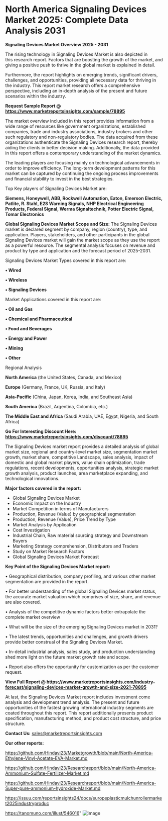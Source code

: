 # North America Signaling Devices Market 2025: Complete Data Analysis 2031

<Strong> Signaling Devices Market Overview 2025 - 2031</strong>

The rising technology in Signaling Devices Market is also depicted in this research report. Factors that are boosting the growth of the market, and giving a positive push to thrive in the global market is explained in detail.

Furthermore, the report highlights on emerging trends, significant drivers, challenges, and opportunities, providing all necessary data for thriving in the industry. This report market research offers a comprehensive perspective, including an in-depth analysis of the present and future scenarios within the industry.

<strong>Request Sample Report @ <a href=https://www.marketreportsinsights.com/sample/78895>https://www.marketreportsinsights.com/sample/78895</a></strong>

The market overview included in this report provides information from a wide range of resources like government organizations, established companies, trade and industry associations, industry brokers and other such regulatory and non-regulatory bodies. The data acquired from these organizations authenticate the Signaling Devices research report, thereby aiding the clients in better decision making. Additionally, the data provided in this report offers a contemporary understanding of the market dynamics.

The leading players are focusing mainly on technological advancements in order to improve efficiency. The long-term development patterns for this market can be captured by continuing the ongoing process improvements and financial stability to invest in the best strategies.

Top Key players of Signaling Devices Market are:

<strong>Siemens, Honeywell, ABB, Rockwell Automation, Eaton, Emerson Electric, Patlite, R. Stahl, E2S Warning Signals, NHP Electrical Engineering Products, Federal Signal, Werma Signaltechnik, Potter Electric Signal, Tomar Electronics</strong>

<strong><b>Global Signaling Devices Market Scope and Size:</b></strong>
The Signaling Devices market is declared segment by company, region (country), type, and application. Players, stakeholders, and other participants in the global Signaling Devices market will gain the market scope as they use the report as a powerful resource. The segmental analysis focuses on revenue and product by type and application and the forecast period of 2025-2031.

Signaling Devices Market Types covered in this report are:

<strong>• Wired

• Wireless

• Signaling Devices</strong>

Market Applications covered in this report are:

<strong>• Oil and Gas

• Chemical and Pharmaceutical

• Food and Beverages

• Energy and Power

• Mining

• Other</strong> 

Regional Analysis

<strong>North America</strong> (the United States, Canada, and Mexico)

<strong>Europe</strong> (Germany, France, UK, Russia, and Italy)

<strong>Asia-Pacific</strong> (China, Japan, Korea, India, and Southeast Asia)

<strong>South America</strong> (Brazil, Argentina, Colombia, etc.)

<strong>The Middle East and Africa</strong> (Saudi Arabia, UAE, Egypt, Nigeria, and South Africa)

<strong>Go For Interesting Discount Here: <a href=https://www.marketreportsinsights.com/discount/78895>https://www.marketreportsinsights.com/discount/78895</a></strong>

The Signaling Devices market report provides a detailed analysis of global market size, regional and country-level market size, segmentation market growth, market share, competitive Landscape, sales analysis, impact of domestic and global market players, value chain optimization, trade regulations, recent developments, opportunities analysis, strategic market growth analysis, product launches, area marketplace expanding, and technological innovations.

<strong><b>Major factors covered in the report:</b></strong>
<ul>
  <li>Global Signaling Devices Market </li>
  <li>Economic Impact on the Industry</li>
  <li>Market Competition in terms of Manufacturers</li>
  <li>Production, Revenue (Value) by geographical segmentation</li>
  <li>Production, Revenue (Value), Price Trend by Type</li>
  <li>Market Analysis by Application</li>
  <li>Cost Investigation</li>
  <li>Industrial Chain, Raw material sourcing strategy and Downstream Buyers</li>
  <li>Marketing Strategy comprehension, Distributors and Traders</li>
  <li>Study on Market Research Factors</li>
  <li>Global Signaling Devices Market Forecast</li>
</ul>

<strong><b>Key Point of the Signaling Devices Market report:</b></strong>

• Geographical distribution, company profiling, and various other market segmentation are provided in the report.

• For better understanding of the global Signaling Devices market status, the accurate market valuation which comprises of size, share, and revenue are also covered.

• Analysis of the competitive dynamic factors better extrapolate the complete market overview

• What will be the size of the emerging Signaling Devices market in 2031?

• The latest trends, opportunities and challenges, and growth drivers provide better construal of the Signaling Devices Market.

• In-detail industrial analysis, sales study, and production understanding shed more light on the future market growth rate and scope.

• Report also offers the opportunity for customization as per the customer request.

<strong><b>View Full Report @ <a href=https://www.marketreportsinsights.com/industry-forecast/signaling-devices-market-growth-and-size-2021-78895>https://www.marketreportsinsights.com/industry-forecast/signaling-devices-market-growth-and-size-2021-78895</a></b></strong>


At last, the Signaling Devices Market report includes investment come analysis and development trend analysis. The present and future opportunities of the fastest growing international industry segments are coated throughout this report. This report additionally presents product specification, manufacturing method, and product cost structure, and price structure.

<strong>Contact Us:</strong>
sales@marketreportsinsights.com

<strong>Our other reports:</strong>

<a href=https://github.com/Hindavi23/Marketgrowth/blob/main/North-America-Ethylene-Vinyl-Acetate-EVA-Market.md>https://github.com/Hindavi23/Marketgrowth/blob/main/North-America-Ethylene-Vinyl-Acetate-EVA-Market.md</a>

<a href=https://github.com/Hindavi23/Researchreport/blob/main/North-America-Ammonium-Sulfate-Fertilizer-Market.md>https://github.com/Hindavi23/Researchreport/blob/main/North-America-Ammonium-Sulfate-Fertilizer-Market.md</a>

<a href=https://github.com/Hindavi23/Researchreport/blob/main/North-America-Super-pure-ammonium-hydroxide-Market.md>https://github.com/Hindavi23/Researchreport/blob/main/North-America-Super-pure-ammonium-hydroxide-Market.md</a>

<a href=https://issuu.com/reportsinsights24/docs/europeplasticmulchunrollermarket2025industryproduc>https://issuu.com/reportsinsights24/docs/europeplasticmulchunrollermarket2025industryproduc</a>

<a href=https://tanomuno.com/illust/546016>https://tanomuno.com/illust/546016</a>"
![image](https://github.com/user-attachments/assets/7b6eebe0-d69e-4197-8de6-70b54bf1c111)
